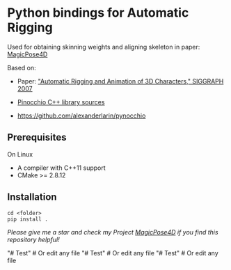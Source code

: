 # Python bindings for Automatic Rigging

Used for obtaining skinning weights and aligning skeleton in paper: [MagicPose4D](https://github.com/haoz19/MagicPose4D)

Based on:

* Paper: ["Automatic Rigging and Animation of 3D Characters," SIGGRAPH 2007](http://people.csail.mit.edu/ibaran/papers/2007-SIGGRAPH-Pinocchio.pdf)

* [Pinocchio C++ library sources](https://github.com/elrond79/Pinocchio)

* https://github.com/alexanderlarin/pynocchio


Prerequisites
-------------
On Linux

* A compiler with C++11 support
* CMake >= 2.8.12

Installation
------------
    cd <folder>
    pip install .
    
*Please give me a star and check my Project [MagicPose4D](https://github.com/haoz19/MagicPose4D) if you find this repository helpful!*






"# Test"   # Or edit any file
"# Test"   # Or edit any file
"# Test"   # Or edit any file
